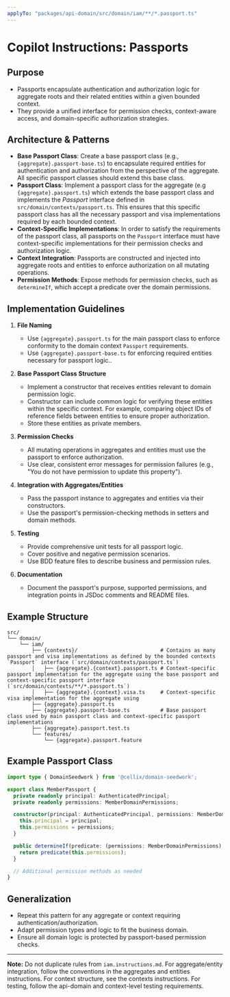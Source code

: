 ```yaml
---
applyTo: "packages/api-domain/src/domain/iam/**/*.passport.ts"
---
```


# Copilot Instructions: Passports

## Purpose

- Passports encapsulate authentication and authorization logic for aggregate roots and their related entities within a given bounded context.
- They provide a unified interface for permission checks, context-aware access, and domain-specific authorization strategies.

## Architecture & Patterns
- **Base Passport Class**: Create a base passport class (e.g., `{aggregate}.passport-base.ts`) to encapsulate required entities for authentication and authorization from the perspective of the aggregate. All specific passport classes should extend this base class.
- **Passport Class**: Implement a passport class for the aggregate (e.g `{aggregate}.passport.ts`) which extends the base passport class and implements the *Passport* interface defined in `src/domain/contexts/passport.ts`. This ensures that this specific passport class has all the necessary passport and visa implementations required by each bounded context.
- **Context-Specific Implementations**: In order to satisfy the requirements of the passport class, all passports on the `Passport` interface must have context-specific implementations for their permission checks and authorization logic.
- **Context Integration**: Passports are constructed and injected into aggregate roots and entities to enforce authorization on all mutating operations.
- **Permission Methods**: Expose methods for permission checks, such as `determineIf`, which accept a predicate over the domain permissions.

## Implementation Guidelines

1. **File Naming**
    - Use `{aggregate}.passport.ts` for the main passport class to enforce conformity to the domain context `Passport` requirements.
    - Use `{aggregate}.passport-base.ts` for enforcing required entities necessary for passport logic..

2. **Base Passport Class Structure**
    - Implement a constructor that receives entities relevant to domain permission logic.
    - Constructor can include common logic for verifying these entities within the specific context. For example, comparing object IDs of reference fields between entities to ensure proper authorization.
    - Store these entities as private members.

3. **Permission Checks**
    - All mutating operations in aggregates and entities must use the passport to enforce authorization.
    - Use clear, consistent error messages for permission failures (e.g., "You do not have permission to update this property").

4. **Integration with Aggregates/Entities**
    - Pass the passport instance to aggregates and entities via their constructors.
    - Use the passport's permission-checking methods in setters and domain methods.

5. **Testing**
    - Provide comprehensive unit tests for all passport logic.
    - Cover positive and negative permission scenarios.
    - Use BDD feature files to describe business and permission rules.

6. **Documentation**
    - Document the passport's purpose, supported permissions, and integration points in JSDoc comments and README files.

## Example Structure

```
src/
└── domain/
    └── iam/
        ├── {contexts}/                           # Contains as many passport and visa implementations as defined by the bounded contexts `Passport` interface (`src/domain/contexts/passport.ts`)
        │   ├── {aggregate}.{context}.passport.ts # Context-specific passport implementation for the aggregate using the base passport and context-specific passport interface (`src/domain/contexts/**/*.passport.ts`)
        │   ├── {aggregate}.{context}.visa.ts     # Context-specific visa implementation for the aggregate using 
        ├── {aggregate}.passport.ts
        ├── {aggregate}.passport-base.ts          # Base passport class used by main passport class and context-specific passport implementations
        ├── {aggregate}.passport.test.ts
        └── features/
            └── {aggregate}.passport.feature
```

## Example Passport Class

```typescript
import type { DomainSeedwork } from '@cellix/domain-seedwork';

export class MemberPassport {
  private readonly principal: AuthenticatedPrincipal;
  private readonly permissions: MemberDomainPermissions;

  constructor(principal: AuthenticatedPrincipal, permissions: MemberDomainPermissions) {
    this.principal = principal;
    this.permissions = permissions;
  }

  public determineIf(predicate: (permissions: MemberDomainPermissions) => boolean): boolean {
    return predicate(this.permissions);
  }

  // Additional permission methods as needed
}
```

## Generalization

- Repeat this pattern for any aggregate or context requiring authentication/authorization.
- Adapt permission types and logic to fit the business domain.
- Ensure all domain logic is protected by passport-based permission checks.

---

**Note:** Do not duplicate rules from `iam.instructions.md`. For aggregate/entity integration, follow the conventions in the aggregates and entities instructions. For context structure, see the contexts instructions. For testing, follow the api-domain and context-level testing requirements.
